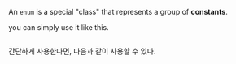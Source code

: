 An `enum` is a special "class" that represents a group of **constants**.

you can simply use it like this.

```java

```
간단하게 사용한다면, 다음과 같이 사용할 수 있다.

